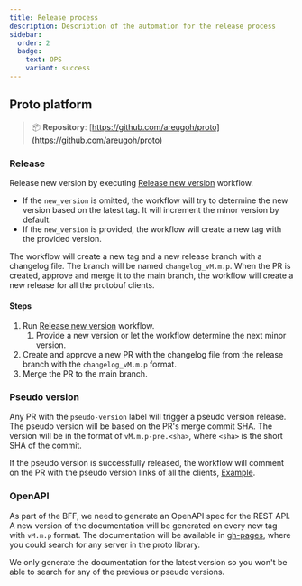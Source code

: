 ```yaml
---
title: Release process
description: Description of the automation for the release process
sidebar:
  order: 2
  badge:
    text: OPS
    variant: success
---
```


## Proto platform
> :package: **Repository**: [https://github.com/areugoh/proto](https://github.com/areugoh/proto)

### Release

Release new version by executing [Release new version](https://github.com/areugoh/proto/actions/workflows/changelog-tag.yaml) workflow.

- If the `new_version` is omitted, the workflow will try to determine the new version based on the latest tag. It will increment the minor version by default.
- If the `new_version` is provided, the workflow will create a new tag with the provided version.

The workflow will create a new tag and a new release branch with a changelog file. The branch will be named `changelog_vM.m.p`.
When the PR is created, approve and merge it to the main branch, the workflow will create a new release for all the protobuf clients.

#### Steps

1. Run [Release new version](https://github.com/areugoh/proto/actions/workflows/changelog-tag.yaml) workflow.
   1. Provide a new version or let the workflow determine the next minor version.
2. Create and approve a new PR with the changelog file from the release branch with the `changelog_vM.m.p` format.
3. Merge the PR to the main branch.

### Pseudo version

Any PR with the `pseudo-version` label will trigger a pseudo version release. The pseudo version will be based on the PR's merge commit SHA.
The version will be in the format of `vM.m.p-pre.<sha>`, where `<sha>` is the short SHA of the commit.

If the pseudo version is successfully released, the workflow will comment on the PR with the pseudo version links of
all the clients, [Example](/design/examples/pseudo-version/).

### OpenAPI

As part of the BFF, we need to generate an OpenAPI spec for the REST API.
A new version of the documentation will be generated on every new tag with `vM.m.p` format.
The documentation will be available in [gh-pages](https://areugoh.github.io/proto), where you could search for any server in the proto library.

We only generate the documentation for the latest version so you won't be able to search for any of the previous or pseudo versions.
